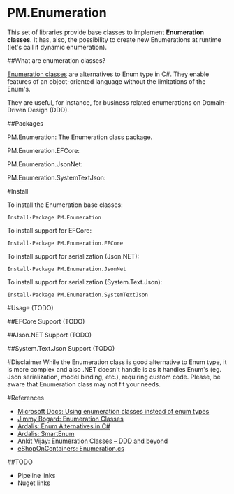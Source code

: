 # PM.Enumeration

This set of libraries provide base classes to implement __Enumeration classes__.
It has, also, the possibility to create new Enumerations at runtime (let's call it dynamic enumeration).

##What are enumeration classes?

[Enumeration classes](https://docs.microsoft.com/en-us/dotnet/architecture/microservices/microservice-ddd-cqrs-patterns/enumeration-classes-over-enum-types) are alternatives to Enum type in C#.
They enable features of an object-oriented language without the limitations of the Enum's.

They are useful, for instance, for business related enumerations on Domain-Driven Design (DDD).

##Packages

PM.Enumeration: The Enumeration class package.

PM.Enumeration.EFCore:

PM.Enumeration.JsonNet:

PM.Enumeration.SystemTextJson:

#Install

To install the Enumeration base classes:
```
Install-Package PM.Enumeration
```

To install support for EFCore:
```
Install-Package PM.Enumeration.EFCore
```

To install support for serialization (Json.NET):
```
Install-Package PM.Enumeration.JsonNet
```

To install support for serialization (System.Text.Json):
```
Install-Package PM.Enumeration.SystemTextJson
```

#Usage (TODO)

##EFCore Support (TODO)

##Json.NET Support (TODO)

##System.Text.Json Support (TODO)

#Disclaimer
While the Enumeration class is good alternative to Enum type, it is more complex and also .NET doesn't handle is as it handles Enum's (eg. Json serialization, model binding, etc.), requiring custom code.
Please, be aware that Enumeration class may not fit your needs.

#References

- [Microsoft Docs: Using enumeration classes instead of enum types](https://docs.microsoft.com/en-us/dotnet/architecture/microservices/microservice-ddd-cqrs-patterns/enumeration-classes-over-enum-types)
- [Jimmy Bogard: Enumeration Classes](https://lostechies.com/jimmybogard/2008/08/12/enumeration-classes/)
- [Ardalis: Enum Alternatives in C#](https://ardalis.com/enum-alternatives-in-c)
- [Ardalis: SmartEnum](https://github.com/ardalis/SmartEnum)
- [Ankit Vijay: Enumeration Classes – DDD and beyond](https://ankitvijay.net/2020/06/12/series-enumeration-classes-ddd-and-beyond/)
- [eShopOnContainers: Enumeration.cs](https://github.com/dotnet-architecture/eShopOnContainers/blob/dev/src/Services/Ordering/Ordering.Domain/SeedWork/Enumeration.cs)

##TODO
- Pipeline links
- Nuget links